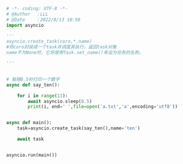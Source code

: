 
<BlogInfo title="6.创建任务" author="白日梦想猿" pv=0 read_times=0 pre_cost_time=0分26秒 category="协程" tag_list="['协程']" create_time="2022.08.13 10:50:18" update_time="2022.08.13 11:06:32" />

```python
# -*- coding: UTF-8 -*-                            
# @Author  ：LLL                         
# @Date    ：2022/8/13 10:50  
import asyncio

'''
asyncio.create_task(coro,*,name)
#将coro封装成一个task并调度其执行，返回task对象
name不为None时，它将使用Task.set_name()来设为任务的名称。

'''


# 每隔0.5秒打印一个数字
async def say_ten():

    for i in range(11):
        await asyncio.sleep(0.5)
        print(i, end=' ',file=open('a.txt','a',encoding='utf8'))


async def main():
    task=asyncio.create_task(say_ten(),name='ten')

    await task


asyncio.run(main())

```
